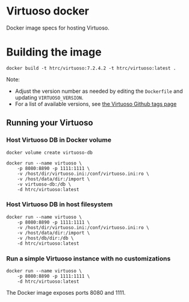 # Virtuoso docker
Docker image specs for hosting Virtuoso.

# Building the image

    docker build -t htrc/virtuoso:7.2.4.2 -t htrc/virtuoso:latest .

Note: 
- Adjust the version number as needed by editing the `Dockerfile` and updating `VIRTUOSO_VERSION`.  
- For a list of available versions, see [the Virtuoso Github tags page](https://github.com/openlink/virtuoso-opensource/tags)

## Running your Virtuoso

### Host Virtuoso DB in Docker volume

    docker volume create virtuoso-db

    docker run --name virtuoso \
        -p 8080:8890 -p 1111:1111 \
        -v /host/dir/virtuoso.ini:/conf/virtuoso.ini:ro \
        -v /host/data/dir:/import \
        -v virtuoso-db:/db \
        -d htrc/virtuoso:latest

### Host Virtuoso DB in host filesystem

    docker run --name virtuoso \
        -p 8080:8890 -p 1111:1111 \
        -v /host/dir/virtuoso.ini:/conf/virtuoso.ini:ro \
        -v /host/data/dir:/import \
        -v /host/db/dir:/db \
        -d htrc/virtuoso:latest

### Run a simple Virtuoso instance with no customizations

    docker run --name virtuoso \
        -p 8080:8890 -p 1111:1111 \
        -d htrc/virtuoso:latest

The Docker image exposes ports 8080 and 1111.
